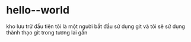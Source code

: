 # hello--world
kho lưu trữ đầu tiên
tôi là một người bắt đầu sử dụng git 
và tôi sẽ sử dụng thành thạo git trong tương lai gần 
